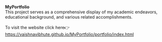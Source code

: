 <b>MyPortfolio</b><br>
This project serves as a comprehensive display of my academic endeavors, educational background, and various related accomplishments.<br><br>
To visit the website click here👉 https://vaishnavibhute.github.io/MyPortfolio/portfolio/index.html
